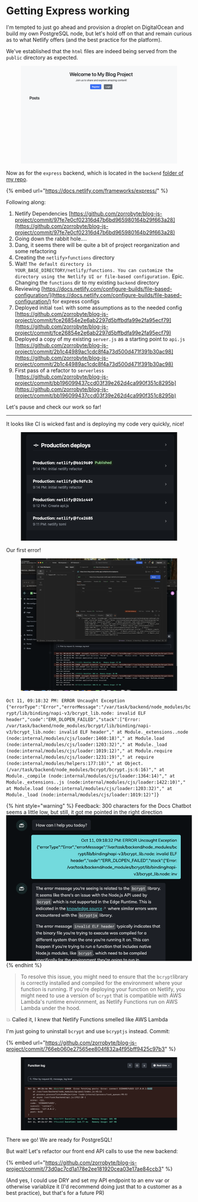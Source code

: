 # Getting Express working

I'm tempted to just go ahead and provision a droplet on DigitalOcean and build my own PostgreSQL node, but let's hold off on that and remain curious as to what Netlify offers (and the best practice for the platform).

We've established that the `html` files are indeed being served from the `public` directory as expected.

<figure><img src="../.gitbook/assets/image (23).png" alt=""><figcaption></figcaption></figure>

Now as for the `express` backend, which is located in the `backend` [folder of my repo](https://github.com/zorrobyte/blog-js-project/tree/netlify/backend).

{% embed url="https://docs.netlify.com/frameworks/express/" %}

Following along:

1. Netlify Dependencies [https://github.com/zorrobyte/blog-js-project/commit/97fe7e0cf02316d47b6bd965980164b29f663a28](https://github.com/zorrobyte/blog-js-project/commit/97fe7e0cf02316d47b6bd965980164b29f663a28)
2. Going down the rabbit hole....
3. Dang, it seems there will be quite a bit of project reorganization and some refactoring
4. Creating the `netlify>functions` directory
5. Wait! `The default directory is YOUR_BASE_DIRECTORY/netlify/functions. You can customize the directory using the Netlify UI or file-based configuration.` Epic. Changing the `functions` dir to my existing `backend` directory
6. Reviewing [https://docs.netlify.com/configure-builds/file-based-configuration/](https://docs.netlify.com/configure-builds/file-based-configuration/) for express configs
7. Deployed initial `toml` with some assumptions as to the needed config [https://github.com/zorrobyte/blog-js-project/commit/fce26854e2e6ab2297d5bffbdfa99e2fa95ecf79](https://github.com/zorrobyte/blog-js-project/commit/fce26854e2e6ab2297d5bffbdfa99e2fa95ecf79)
8. Deployed a copy of my existing `server.js` as a starting point to `api.js` [https://github.com/zorrobyte/blog-js-project/commit/2b1c44989ac1cdc8f4a73d500d471f391b30ac98](https://github.com/zorrobyte/blog-js-project/commit/2b1c44989ac1cdc8f4a73d500d471f391b30ac98)
9. First pass of a refactor to `serverless` [https://github.com/zorrobyte/blog-js-project/commit/bb196099437ccd03f39e262d4ca990f351c8295b](https://github.com/zorrobyte/blog-js-project/commit/bb196099437ccd03f39e262d4ca990f351c8295b)

Let's pause and check our work so far!

***

It looks like CI is wicked fast and is deploying my code very quickly, nice!

<figure><img src="../.gitbook/assets/image (24).png" alt=""><figcaption></figcaption></figure>

Our first error!

<figure><img src="../.gitbook/assets/image (25).png" alt="" width="563"><figcaption></figcaption></figure>

`Oct 11, 09:18:32 PM: ERROR Uncaught Exception {"errorType":"Error","errorMessage":"/var/task/backend/node_modules/bcrypt/lib/binding/napi-v3/bcrypt_lib.node: invalid ELF header","code":"ERR_DLOPEN_FAILED","stack":["Error: /var/task/backend/node_modules/bcrypt/lib/binding/napi-v3/bcrypt_lib.node: invalid ELF header"," at Module._extensions..node (node:internal/modules/cjs/loader:1460:18)"," at Module.load (node:internal/modules/cjs/loader:1203:32)"," at Module._load (node:internal/modules/cjs/loader:1019:12)"," at Module.require (node:internal/modules/cjs/loader:1231:19)"," at require (node:internal/modules/helpers:177:18)"," at Object. (/var/task/backend/node_modules/bcrypt/bcrypt.js:6:16)"," at Module._compile (node:internal/modules/cjs/loader:1364:14)"," at Module._extensions..js (node:internal/modules/cjs/loader:1422:10)"," at Module.load (node:internal/modules/cjs/loader:1203:32)"," at Module._load (node:internal/modules/cjs/loader:1019:12)"]}`

{% hint style="warning" %}
Feedback: 300 characters for the Docs Chatbot seems a little low, but still, it got me pointed in the right direction\
<img src="../.gitbook/assets/image (26).png" alt="" data-size="original">
{% endhint %}

> To resolve this issue, you might need to ensure that the `bcrypt`library is correctly installed and compiled for the environment where your function is running. If you're deploying your function on Netlify, you might need to use a version of `bcrypt` that is compatible with AWS Lambda's runtime environment, as Netlify Functions run on AWS Lambda under the hood.

:boom: Called it, I knew that Netlify Functions smelled like AWS Lambda

I'm just going to uninstall `bcrypt` and use `bcryptjs` instead. Commit:

{% embed url="https://github.com/zorrobyte/blog-js-project/commit/766eb060e27565ee804f832a4f95bff9425c97b3" %}

<figure><img src="../.gitbook/assets/image (27).png" alt=""><figcaption></figcaption></figure>

There we go! We are ready for PostgreSQL!

But wait! Let's refactor our front end API calls to use the new backend:

{% embed url="https://github.com/zorrobyte/blog-js-project/commit/73d0ac7cd1a178e2ee181920cea03e17ae84ccb3" %}

(And yes, I could use DRY and set my API endpoint to an env var or otherwise variablize it (I'd recommend doing just that to a customer as a best practice), but that's for a future PR)
